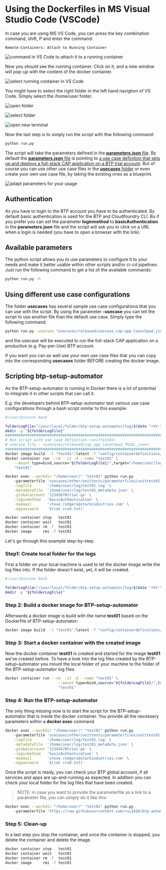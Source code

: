 # Using the Dockerfiles in MS Visual Studio Code (VSCode)

In case you are using MS VS Code, you can press the key combination command, shift, P and enter the command:

```text
Remote-Containers: Attach to Running Container
```

![command in VS Code to attach it to a running container](pics/quick-guide-step06.png)

Now you should see the running container. Click on it, and a new window will pop-up with the content of the docker container.

![select running container in VS Code](pics/quick-guide-step07.png)

You might have to select the right folder in the left hand navigtion of VS Code. Simply select the /home/user folder.

![open folder](pics/quick-guide-step08.png)

![select folder](pics/quick-guide-step09.png)

![open new terminal](pics/quick-guide-step10.png)

Now the last step is to simply run the script with thw following command:

```bash
python run.py
```

The script will take the parameters defined in the [**parameters.json** file](../parameters.json). By default the [**parameters.json** file](../parameters.json) is pointing to [a use case definition that sets up and deploys a full-stack CAP application on a BTP trial account](../usecases/released/cap_app_launchpad_TRIAL.json). But of course you can use other use case files in the [**usecases** folder](../usecases/) or even create your own use case file, by taking the existing ones as a blueprint.

![adapt parameters for your usage](pics/quick-guide-step11.png)

## Authentication

As you have to login to the BTP account you have to be authenticated. By default basic authentication is used for the BTP and Cloudfoundry CLI. Bu if you prefer you can set the parameter **loginmethod** to **basicAuthentication** in the **parameters.json** file and the script will ask you to click on a URL when a login is needed (you have to open a browser with the link).

## Available parameters

The python script allows you to use parameters to configure it to your needs and make it better usable within other scripts and/or ci-cd pipelines. Just run the following command to get a list of the available commands:

```bash
python run.py -h
```

## Using different use case configurations

The folder **usecases** has several sample use case configurations that you can use with the script. By using the parameter **-usecase** you can tell the script to use another file than the default use case. Simply type the following command:

```bash
python run.py -usecase "usecases/released/usecase_cap-app-launchpad.json"
```

and the usecase will be executed to run the full-stack CAP application on a productive (e.g. Pay-per-Use) BTP account.

If you want you can as well use your own use case files that you can copy into the corresponding **usecases** folder BEFORE creating the docker image.

## Scripting btp-setup-automator

As the BTP-setup-automator is running in Docker there is a lot of potential to integrate it in other scripts that can call it.

E.g. the developers behind BTP-setup-automator test various use case configurations through a bash script similar to this example:

```bash
#!/usr/bin/env bash

folderLogFile="/your/local/folder/btp-setup-automator/log/$(date "+%Y-%m-%d")/"
mkdir -p "${folderLogFile}"
##########################################################################################################
# Run script with use case definition >unittest01<
# usecase file : >usecases/released/cap_app_launchpad_TRIAL.json<
##########################################################################################################
docker image build  -t "test01":latest -f "config/containerdefinitions/btp-setup-automator/Dockerfile"  .
docker container run --rm  -it -d --name "test01" \
    --mount type=bind,source="${folderLogFile}/",target="/home/user/log/" \
    "test01"

docker exec --workdir "/home/user/" "test01" python run.py 
    -parameterfile 'usecases/other/unittests/parameterfiles/unittest01.json' \
    -logfile       '/home/user/log/test01.log' \
    -metadatafile  '/home/user/log/test01_metadata.json' \
    -globalaccount '12345678trial-ga' \
    -loginmethod   'basicAuthentication' \
    -myemail       'steve.rodgers@starkindustries.com' \
    -mypassword    '$(cat cred.txt)'

docker container stop   test01
docker container wait   test01
docker container rm -f  test01
docker image     rmi -f test01
```

Let's go through this example step-by-step.

### Step1: Create local folder for the logs

First a folder on your local machine is used to let the docker image write the log files into. If the folder doesn't exist, yet, it will be created.

```bash
#!/usr/bin/env bash

folderLogFile="/your/local/folder/btp-setup-automator/log/$(date "+%Y-%m-%d")/"
mkdir -p "${folderLogFile}"
```

### Step 2: Build a docker image for BTP-setup-automator

Afterwards a docker image is build with the name **test01** based on the Dockerfile of BTP-setup-automator:

```bash
docker image build  -t "test01":latest -f "config/containerdefinitions/btp-setup-automator/Dockerfile"  .
```

### Step 3: Start a docker container with the created image

Now the docker container **test01** is created and started for the image **test01** we've created before. To have a look into the log files created by the BTP-setup-automator you mount the local folder of your machine to the folder of the BTP-setup-automator log files.

```bash
docker container run --rm  -it -d --name "test01" \
                        --mount type=bind,source="${folderLogFile}/",target="/home/user/log/" \
                        "test01"
```

### Step 4: Run the BTP-setup-automator

The only thing missing now is to start the script for the BTP-setup-automator that is inside the docker container. You provide all the necessary parameters within a **docker exec** command.

```bash
docker exec --workdir "/home/user/" "test01" python run.py 
    -parameterfile 'usecases/other/unittests/parameterfiles/unittest01.json' \
    -logfile       '/home/user/log/test01.log' \
    -metadatafile  '/home/user/log/test01_metadata.json' \
    -globalaccount '12345678trial-ga' \
    -loginmethod   'basicAuthentication' \
    -myemail       'steve.rodgers@starkindustries.com' \
    -mypassword    '$(cat cred.txt)'
```

Once the script is ready, you can check your BTP global account, if all services and apps are up-and-running as expected. In addition you can check your local folder for the log files that have been created.
> NOTE: in case you want to provide the parameterfile as a link to a parameter file, you can simply do it like this:

```bash
docker exec --workdir "/home/user/" "test01" python run.py 
    -parameterfile 'https://raw.githubusercontent.com/rui1610/btp-automation-experiments/main/btp-setup-automator/parameterfiles/parameters.json' 
```


### Step 5: Clean-up

In a last step you stop the container, and once the container is stopped, you delete the container and delete the image.

```bash
docker container stop   test01
docker container wait   test01
docker container rm -f  test01
docker image     rmi -f test01
```
